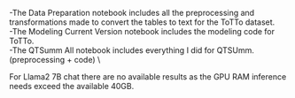 -The Data Preparation notebook includes all the preprocessing and transformations made to convert the tables to text for the ToTTo dataset. \
-The Modeling Current Version notebook includes the modeling code for ToTTo. \
-The QTSumm All notebook includes everything I did for QTSUmm. (preprocessing + code) \

For Llama2 7B chat there are no available results as the GPU RAM inference needs exceed the available 40GB. 
